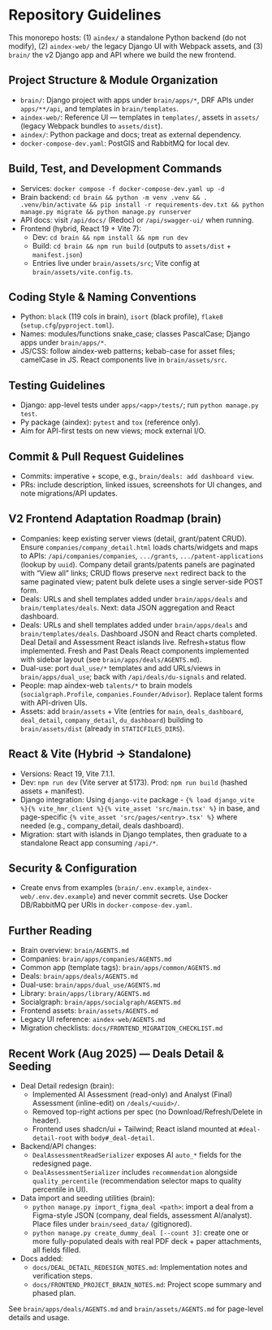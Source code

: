 # Repository Guidelines

This monorepo hosts: (1) `aindex/` a standalone Python backend (do not modify), (2) `aindex-web/` the legacy Django UI with Webpack assets, and (3) `brain/` the v2 Django app and API where we build the new frontend.

## Project Structure & Module Organization
- `brain/`: Django project with apps under `brain/apps/*`, DRF APIs under `apps/**/api`, and templates in `brain/templates`.
- `aindex-web/`: Reference UI — templates in `templates/`, assets in `assets/` (legacy Webpack bundles to `assets/dist`).
- `aindex/`: Python package and docs; treat as external dependency.
- `docker-compose-dev.yaml`: PostGIS and RabbitMQ for local dev.

## Build, Test, and Development Commands
- Services: `docker compose -f docker-compose-dev.yaml up -d`
- Brain backend: `cd brain && python -m venv .venv && . .venv/bin/activate && pip install -r requirements-dev.txt && python manage.py migrate && python manage.py runserver`
- API docs: visit `/api/docs/` (Redoc) or `/api/swagger-ui/` when running.
- Frontend (hybrid, React 19 + Vite 7):
  - Dev: `cd brain && npm install && npm run dev`
  - Build: `cd brain && npm run build` (outputs to `assets/dist` + `manifest.json`)
  - Entries live under `brain/assets/src`; Vite config at `brain/assets/vite.config.ts`.

## Coding Style & Naming Conventions
- Python: `black` (119 cols in brain), `isort` (black profile), `flake8` (`setup.cfg`/`pyproject.toml`).
- Names: modules/functions snake_case; classes PascalCase; Django apps under `brain/apps/*`.
- JS/CSS: follow aindex-web patterns; kebab-case for asset files; camelCase in JS. React components live in `brain/assets/src`.

## Testing Guidelines
- Django: app-level tests under `apps/<app>/tests/`; run `python manage.py test`.
- Py package (aindex): `pytest` and `tox` (reference only).
- Aim for API-first tests on new views; mock external I/O.

## Commit & Pull Request Guidelines
- Commits: imperative + scope, e.g., `brain/deals: add dashboard view`.
- PRs: include description, linked issues, screenshots for UI changes, and note migrations/API updates.

## V2 Frontend Adaptation Roadmap (brain)
- Companies: keep existing server views (detail, grant/patent CRUD). Ensure `companies/company_detail.html` loads charts/widgets and maps to APIs: `/api/companies/companies`, `.../grants`, `.../patent-applications` (lookup by `uuid`). Company detail grants/patents panels are paginated with “View all” links; CRUD flows preserve `next` redirect back to the same paginated view; patent bulk delete uses a single server-side POST form.
- Deals: URLs and shell templates added under `brain/apps/deals` and `brain/templates/deals`. Next: data JSON aggregation and React dashboard.
- Deals: URLs and shell templates added under `brain/apps/deals` and `brain/templates/deals`. Dashboard JSON and React charts completed. Deal Detail and Assessment React islands live. Refresh+status flow implemented. Fresh and Past Deals React components implemented with sidebar layout (see `brain/apps/deals/AGENTS.md`).
- Dual-use: port `dual_use/*` templates and add URLs/views in `brain/apps/dual_use`; back with `/api/deals/du-signals` and related.
- People: map aindex-web `talents/*` to brain models (`socialgraph.Profile`, `companies.Founder/Advisor`). Replace talent forms with API-driven UIs.
- Assets: add `brain/assets` + Vite (entries for `main`, `deals_dashboard`, `deal_detail`, `company_detail`, `du_dashboard`) building to `brain/assets/dist` (already in `STATICFILES_DIRS`).

## React & Vite (Hybrid → Standalone)
- Versions: React 19, Vite 7.1.1.
- Dev: `npm run dev` (Vite server at 5173). Prod: `npm run build` (hashed assets + manifest).
- Django integration: Using `django-vite` package - `{% load django_vite %}{% vite_hmr_client %}{% vite_asset 'src/main.tsx' %}` in base, and page-specific `{% vite_asset 'src/pages/<entry>.tsx' %}` where needed (e.g., company_detail, deals dashboard).
- Migration: start with islands in Django templates, then graduate to a standalone React app consuming `/api/*`.

## Security & Configuration
- Create envs from examples (`brain/.env.example`, `aindex-web/.env.dev.example`) and never commit secrets. Use Docker DB/RabbitMQ per URIs in `docker-compose-dev.yaml`.

## Further Reading
- Brain overview: `brain/AGENTS.md`
- Companies: `brain/apps/companies/AGENTS.md`
- Common app (template tags): `brain/apps/common/AGENTS.md`
- Deals: `brain/apps/deals/AGENTS.md`
- Dual-use: `brain/apps/dual_use/AGENTS.md`
- Library: `brain/apps/library/AGENTS.md`
- Socialgraph: `brain/apps/socialgraph/AGENTS.md`
- Frontend assets: `brain/assets/AGENTS.md`
- Legacy UI reference: `aindex-web/AGENTS.md`
- Migration checklists: `docs/FRONTEND_MIGRATION_CHECKLIST.md`

## Recent Work (Aug 2025) — Deals Detail & Seeding

- Deal Detail redesign (brain):
  - Implemented AI Assessment (read-only) and Analyst (Final) Assessment (inline-edit) on `/deals/<uuid>/`.
  - Removed top-right actions per spec (no Download/Refresh/Delete in header).
  - Frontend uses shadcn/ui + Tailwind; React island mounted at `#deal-detail-root` with `body#_deal-detail`.
- Backend/API changes:
  - `DealAssessmentReadSerializer` exposes AI `auto_*` fields for the redesigned page.
  - `DealAssessmentSerializer` includes `recommendation` alongside `quality_percentile` (recommendation selector maps to quality percentile in UI).
- Data import and seeding utilities (brain):
  - `python manage.py import_figma_deal <path>`: import a deal from a Figma-style JSON (company, deal fields, assessment AI/analyst). Place files under `brain/seed_data/` (gitignored).
  - `python manage.py create_dummy_deal [--count 3]`: create one or more fully-populated deals with real PDF deck + paper attachments, all fields filled.
- Docs added:
  - `docs/DEAL_DETAIL_REDESIGN_NOTES.md`: Implementation notes and verification steps.
  - `docs/FRONTEND_PROJECT_BRAIN_NOTES.md`: Project scope summary and phased plan.

See `brain/apps/deals/AGENTS.md` and `brain/assets/AGENTS.md` for page-level details and usage.
